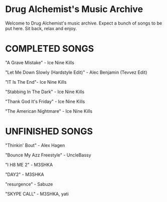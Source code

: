 # Drug Alchemist's Music Archive

Welcome to Drug Alchemist's music archive. Expect a bunch of songs to be put here. Sit back, relax and enjoy.

# COMPLETED SONGS

"A Grave Mistake" - Ice Nine Kills

"Let Me Down Slowly (Hardstyle Edit)" - Alec Benjamin (Tevvez Edit)

"IT Is The End"- Ice Nine Kills

"Stabbing In The Dark" - Ice Nine Kills

"Thank God It's Friday" - Ice Nine Kills

"The American Nightmare" - Ice Nine Kills

# UNFINISHED SONGS

"Thinkin' Bout" - Alex Hagen

"Bounce My Azz Freestyle" - UncleBassy

"I H8 ME 2" - M3SHKA

"DAY2" - M3SHKA

"resurgence" - Sabuze

"SKYPE CALL" - M3SHKA, yati
